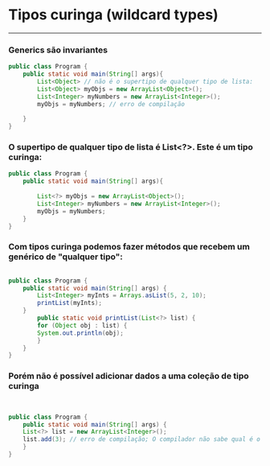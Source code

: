 # Tipos curinga (wildcard types)

---

### Generics são invariantes
~~~~java
public class Program {
    public static void main(String[] args){
        List<Object> // não é o supertipo de qualquer tipo de lista:
        List<Object> myObjs = new ArrayList<Object>();
        List<Integer> myNumbers = new ArrayList<Integer>();
        myObjs = myNumbers; // erro de compilação
 
    }
}

~~~~
### O supertipo de qualquer tipo de lista é List<?>. Este é um tipo curinga:

~~~~java
public class Program {
    public static void main(String[] args){
        
        List<?> myObjs = new ArrayList<Object>();
        List<Integer> myNumbers = new ArrayList<Integer>();
        myObjs = myNumbers;
    }
}

~~~~

### Com tipos curinga podemos fazer métodos que recebem um genérico de "qualquer tipo":


~~~~java

public class Program {
    public static void main(String[] args) {
        List<Integer> myInts = Arrays.asList(5, 2, 10);
        printList(myInts);
    }
        public static void printList(List<?> list) {
        for (Object obj : list) {
        System.out.println(obj);
        }
    }
}

~~~~

### Porém não é possível adicionar dados a uma coleção de tipo curinga
~~~~java


public class Program {
    public static void main(String[] args) {
    List<?> list = new ArrayList<Integer>();
    list.add(3); // erro de compilação; O compilador não sabe qual é o tipo específico do qual a lista foi instanciada.
    }
}

~~~~
